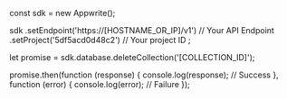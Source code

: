 const sdk = new Appwrite();

sdk
    .setEndpoint('https://[HOSTNAME_OR_IP]/v1') // Your API Endpoint
    .setProject('5df5acd0d48c2') // Your project ID
;

let promise = sdk.database.deleteCollection('[COLLECTION_ID]');

promise.then(function (response) {
    console.log(response); // Success
}, function (error) {
    console.log(error); // Failure
});